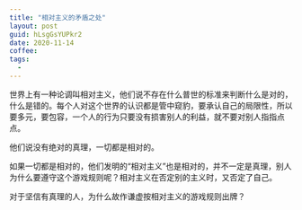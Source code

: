 ```yaml
---
title: "相对主义的矛盾之处"
layout: post
guid: hLsgGsYUPkr2
date: 2020-11-14
coffee:
tags:
  -
---
```


世界上有一种论调叫相对主义，他们说不存在什么普世的标准来判断什么是对的，什么是错的。每个人对这个世界的认识都是管中窥豹，要承认自己的局限性，所以要多元，要包容，一个人的行为只要没有损害别人的利益，就不要对别人指指点点。

他们说没有绝对的真理，一切都是相对的。

如果一切都是相对的，他们发明的“相对主义”也是相对的，并不一定是真理，别人为什么要遵守这个游戏规则呢？相对主义在否定别的主义时，又否定了自己。

对于坚信有真理的人，为什么故作谦虚按相对主义的游戏规则出牌？


